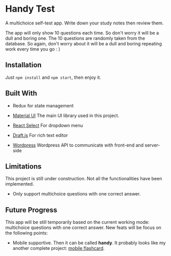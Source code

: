 # Handy Test

A multichoice self-test app. Write down your study notes then review them.

The app will only show 10 questions each time. So don't worry it will be a dull and boring one. The 10 questions are randomly taken from the database. So again, don't worry about it will be a dull and boring repeating work every time you go : )

## Installation

Just `npm install` and `npm start`, then enjoy it.

## Built With

- Redux for state management

- [Material UI]  The main UI library used in this project.

- [React Select] For dropdown menu

- [Draft.js] For rich text editor

- [Wordpress] Wordpress API to communicate with front-end and server-side

## Limitations

This project is still under construction. Not all the functionalities have been implemented.

- Only support multichoice questions with one correct answer.

## Future Progress

This app will be still temporarily based on the current working mode: multichoice questions with one correct answer. New feats will be focus on the following points:

- Mobile supportive. Then it can be called **handy**. It probably looks like my another complete project: [mobile flashcard].

[Material UI]: https://material-ui.com/

[React Select]: https://react-select.com/home

[mobile flashcard]: https://github.com/jerryfishzz/mobile-flashcards

[Draft.js]: https://draftjs.org/

[Wordpress]: https://developer.wordpress.org/rest-api/
